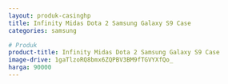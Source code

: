 ```yaml
---
layout: produk-casinghp
title: Infinity Midas Dota 2 Samsung Galaxy S9 Case
categories: samsung

# Produk
product-title: Infinity Midas Dota 2 Samsung Galaxy S9 Case
image-drive: 1gaTlzoRQ8bmx6ZQPBV3BM9fTGVYXfQo_
harga: 90000
---
```

